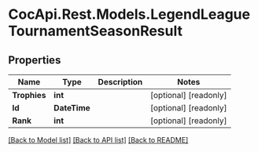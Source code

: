 # CocApi.Rest.Models.LegendLeagueTournamentSeasonResult

## Properties

Name | Type | Description | Notes
------------ | ------------- | ------------- | -------------
**Trophies** | **int** |  | [optional] [readonly] 
**Id** | **DateTime** |  | [optional] [readonly] 
**Rank** | **int** |  | [optional] [readonly] 

[[Back to Model list]](../../README.md#documentation-for-models) [[Back to API list]](../../README.md#documentation-for-api-endpoints) [[Back to README]](../../README.md)

